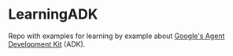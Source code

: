 # LearningADK

Repo with examples for learning by example about [Google's Agent Development Kit](https://google.github.io/adk-docs/) (ADK).
